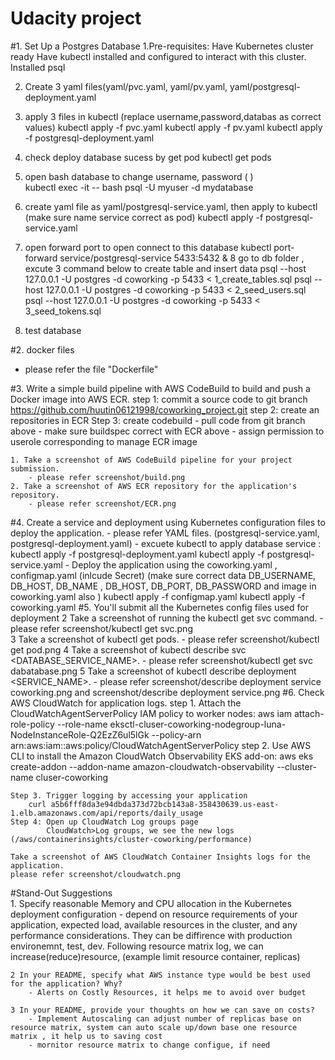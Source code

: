 # Udacity project

#1. Set Up a Postgres Database
1.Pre-requisites:
	Have Kubernetes cluster ready
	Have kubectl installed and configured to interact with this cluster.
	Installed psql

2. Create 3  yaml files(yaml/pvc.yaml, yaml/pv.yaml, yaml/postgresql-deployment.yaml
3. apply 3 files in kubectl  (replace username,password,databas as correct values)
	kubectl apply -f pvc.yaml
	kubectl apply -f pv.yaml
	kubectl apply -f postgresql-deployment.yaml

4. check deploy database sucess by get pod 
	kubectl get pods
5. open bash database to change username, password ( )  
	kubectl exec -it <postgresql- pod-name> -- bash
	psql -U myuser -d mydatabase
 
6. create yaml file as yaml/postgresql-service.yaml, then apply to kubectl  (make sure name service correct as pod) 
	kubectl apply -f postgresql-service.yaml
	
7. open forward port to open connect to this database 
	kubectl port-forward service/postgresql-service 5433:5432 &
8 go to db folder , excute 3 command below to create table and insert data 
	psql --host 127.0.0.1 -U postgres -d coworking -p 5433 < 1_create_tables.sql
	psql --host 127.0.0.1 -U postgres -d coworking -p 5433 < 2_seed_users.sql
	psql --host 127.0.0.1 -U postgres -d coworking -p 5433 < 3_seed_tokens.sql
9. test database 

#2. docker files
- please refer the file "Dockerfile" 

#3. Write a simple build pipeline with AWS CodeBuild to build and push a Docker image into AWS ECR.
	step 1: commit a source code to git branch https://github.com/huutin06121998/coworking_project.git
	step 2: create an repositories in ECR 
	Step 3: create codebuild
		- pull code from git branch above 
		- make sure buildspec correct with ECR above
		- assign permission to userole corresponding to manage ECR image   
	
	1. Take a screenshot of AWS CodeBuild pipeline for your project submission. 
		- please refer screenshot/build.png
	2. Take a screenshot of AWS ECR repository for the application's repository.
		- please refer screenshot/ECR.png
#4. Create a service and deployment using Kubernetes configuration files to deploy the application.
		- please refer YAML files. (postgresql-service.yaml, postgresql-deployment.yaml)
		- excuete kubectl to apply database service :
			kubectl apply -f postgresql-deployment.yaml
			kubectl apply -f postgresql-service.yaml
		- Deploy the application using the  coworking.yaml , configmap.yaml (inlcude Secret)
		(make sure correct data DB_USERNAME, DB_HOST, DB_NAME , DB_HOST, DB_PORT, DB_PASSWORD and  image in coworking.yaml also ) 
			kubectl apply -f configmap.yaml
			kubectl apply -f coworking.yaml
#5. You'll submit all the Kubernetes config files used for deployment 
	2 Take a screenshot of running the kubectl get svc command.
		- please refer screenshot/kubectl get svc.png		
	3 Take a screenshot of kubectl get pods.
		- please refer screenshot/kubectl get pod.png
	4 Take a screenshot of kubectl describe svc <DATABASE_SERVICE_NAME>.
		- please refer screenshot/kubectl get svc dabatabase.png
	5 Take a screenshot of kubectl describe deployment <SERVICE_NAME>.
		- please refer screenshot/describe deployment service coworking.png and screenshot/describe deployment service.png
#6. Check AWS CloudWatch for application logs.
	step 1. Attach the CloudWatchAgentServerPolicy IAM policy to worker nodes:
		aws iam attach-role-policy --role-name eksctl-cluser-coworking-nodegroup-luna-NodeInstanceRole-Q2EzZ6ul5lGk --policy-arn arn:aws:iam::aws:policy/CloudWatchAgentServerPolicy 
	step 2. Use AWS CLI to install the Amazon CloudWatch Observability EKS add-on:
		aws eks create-addon --addon-name amazon-cloudwatch-observability --cluster-name cluser-coworking

	Step 3. Trigger logging by accessing your application
		curl a5b6fff8da3e94dbda373d72bcb143a8-358430639.us-east-1.elb.amazonaws.com/api/reports/daily_usage
	Step 4: Open up CloudWatch Log groups page
			CloudWatch>Log groups, we see the new logs  (/aws/containerinsights/cluster-coworking/performance)
 
	Take a screenshot of AWS CloudWatch Container Insights logs for the application.
	please refer screenshot/cloudwatch.png

#Stand-Out Suggestions	
	1. Specify reasonable Memory and CPU allocation in the Kubernetes deployment configuration
		- depend on resource requirements of your application, expected load, available resources in the cluster, and any performance considerations. They can be diffirence with production environemnt, test, dev. Following resource matrix log, we can increase(reduce)resource, (example limit resource container, replicas) 	

	2 In your README, specify what AWS instance type would be best used for the application? Why?
		- Alerts on Costly Resources, it helps me to avoid over budget 
 
	3 In your README, provide your thoughts on how we can save on costs?
		- Implement Autoscaling can adjust number of replicas base on resource matrix, system can auto scale up/down base one resource matrix , it help us to saving cost 
		- mornitor resource matrix to change configue, if need 